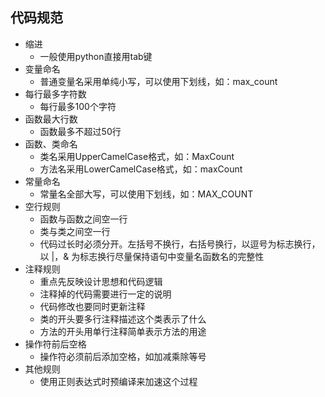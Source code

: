 代码规范
----------
- 缩进
     - 一般使用python直接用tab键
- 变量命名
     - 普通变量名采用单纯小写，可以使用下划线，如：max_count
- 每行最多字符数
     - 每行最多100个字符
- 函数最大行数
     - 函数最多不超过50行
- 函数、类命名
     - 类名采用UpperCamelCase格式，如：MaxCount
     - 方法名采用LowerCamelCase格式，如：maxCount
- 常量命名
     - 常量名全部大写，可以使用下划线，如：MAX_COUNT
- 空行规则
     - 函数与函数之间空一行
     - 类与类之间空一行
     - 代码过长时必须分开。左括号不换行，右括号换行，以逗号为标志换行，以 |，& 为标志换行尽量保持语句中变量名函数名的完整性
- 注释规则
     - 重点先反映设计思想和代码逻辑
     - 注释掉的代码需要进行一定的说明
     - 代码修改也要同时更新注释
     - 类的开头要多行注释描述这个类表示了什么
     - 方法的开头用单行注释简单表示方法的用途
- 操作符前后空格
     - 操作符必须前后添加空格，如加减乘除等号
- 其他规则
     - 使用正则表达式时预编译来加速这个过程
